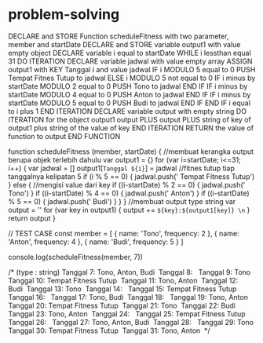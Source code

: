 # problem-solving

DECLARE and STORE Function scheduleFitness with two parameter, member and startDate
    DECLARE and STORE variable output1 with value empty object
        DECLARE variable i equal to startDate
        WHILE i lessthan equal 31 DO ITERATION
            DECLARE variable jadwal with value empty array
            ASSIGN output1 with KEY Tanggal i and value jadwal
            IF i MODULO 5 equal to 0
                PUSH Tempat Fitnes Tutup to jadwal
            ELSE i MODULO 5 not equal to 0
                IF i minus by startDate MODULO 2 equal to 0
                    PUSH Tono to jadwal
                    END IF
                IF i minus by startDate MODULO 4 equal to 0
                    PUSH Anton to jadwal
                    END IF
                IF i minus by startDate MODULO 5 equal to 0
                    PUSH Budi to jadwal
                    END IF
            END IF
        i equal to i plus 1
    END ITERATION
    DECLARE variable output with empty string
    DO ITERATION for the object output1
        output PLUS output PLUS string of key of output1 plus string of the value of key
    END ITERATION
    RETURN the value of function to output
END FUNCTION


function scheduleFitness (member, startDate) {
    //membuat kerangka output berupa objek terlebih dahulu
    var output1 = {}
    for (var i=startDate; i<=31; i++) {
        var jadwal = []
        output1[`Tanggal ${i}`] = jadwal
    //fitnes tutup tiap tanggalnya kelipatan 5
        if (i % 5 == 0) {
            jadwal.push(' Tempat Fitness Tutup')
        } else {
    //mengisi value dari key
            if ((i-startDate) % 2 == 0) {
                jadwal.push(' Tono')
                }
            if ((i-startDate) % 4 == 0) {
                jadwal.push(' Anton')
                }
            if ((i-startDate) % 5 == 0) {
                jadwal.push(' Budi')
                }
        }
    }
    //membuat output type string
    var output = ''
    for (var key in output1) {
        output += `${key}:${output1[key]} \n`
    }
    return output
  }
  
  // TEST CASE
  const member = [
    { name: 'Tono', frequency: 2 },
    { name: 'Anton', frequency: 4 },
    { name: 'Budi', frequency: 5 }
  ]
  
  console.log(scheduleFitness(member, 7))

/* 
(type : string)
Tanggal 7: Tono, Anton, Budi 
Tanggal 8:  
Tanggal 9: Tono 
Tanggal 10: Tempat Fitness Tutup 
Tanggal 11: Tono, Anton 
Tanggal 12: Budi 
Tanggal 13: Tono 
Tanggal 14:  
Tanggal 15: Tempat Fitness Tutup 
Tanggal 16:  
Tanggal 17: Tono, Budi 
Tanggal 18:  
Tanggal 19: Tono, Anton 
Tanggal 20: Tempat Fitness Tutup 
Tanggal 21: Tono 
Tanggal 22: Budi 
Tanggal 23: Tono, Anton 
Tanggal 24:  
Tanggal 25: Tempat Fitness Tutup 
Tanggal 26:  
Tanggal 27: Tono, Anton, Budi 
Tanggal 28:  
Tanggal 29: Tono 
Tanggal 30: Tempat Fitness Tutup 
Tanggal 31: Tono, Anton 
*/
  